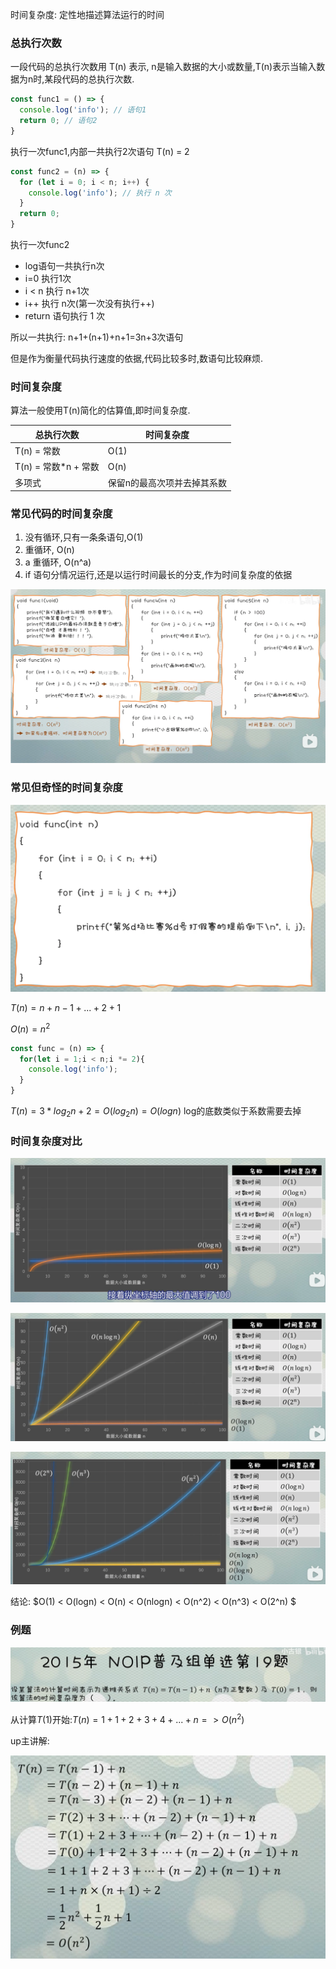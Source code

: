 时间复杂度: 定性地描述算法运行的时间

### 总执行次数

一段代码的总执行次数用 T(n) 表示, n是输入数据的大小或数量,T(n)表示当输入数据为n时,某段代码的总执行次数.

```javascript
const func1 = () => {
  console.log('info'); // 语句1
  return 0; // 语句2
}
```

执行一次func1,内部一共执行2次语句 T(n) = 2

```javascript
const func2 = (n) => {
  for (let i = 0; i < n; i++) {
    console.log('info'); // 执行 n 次
  }
  return 0;
}
```

执行一次func2

- log语句一共执行n次
- i=0 执行1次
- i < n 执行 n+1次
- i++ 执行 n次(第一次没有执行++)
- return 语句执行 1 次

所以一共执行: n+1+(n+1)+n+1=3n+3次语句

但是作为衡量代码执行速度的依据,代码比较多时,数语句比较麻烦.

### 时间复杂度

算法一般使用T(n)简化的估算值,即时间复杂度.

| 总执行次数           | 时间复杂度                  |
| -------------------- | --------------------------- |
| T(n) = 常数          | O(1)                        |
| T(n) = 常数*n + 常数 | O(n)                        |
| 多项式               | 保留n的最高次项并去掉其系数 |

### 常见代码的时间复杂度

1. 没有循环,只有一条条语句,O(1)
2. 重循环, O(n)
3. a 重循环, O(n^a)
4. if 语句分情况运行,还是以运行时间最长的分支,作为时间复杂度的依据

![image-20220626103949864](https://raw.githubusercontent.com/Gillian97/MDImages/dev/image-20220626103949864.png)

### 常见但奇怪的时间复杂度

![image-20220626104201691](https://raw.githubusercontent.com/Gillian97/MDImages/dev/image-20220626104201691.png)

$T(n) = n + n - 1 + ... + 2 + 1$

$O(n) = n^2$

```javascript
const func = (n) => {
  for(let i = 1;i < n;i *= 2){
    console.log('info');
  }
}
```

$T(n) = 3*log_2n + 2 = O(log_2n) = O(logn)$ log的底数类似于系数需要去掉

### 时间复杂度对比

![image-20220626111033567](https://raw.githubusercontent.com/Gillian97/MDImages/dev/image-20220626111033567.png)

![image-20220626111210880](https://raw.githubusercontent.com/Gillian97/MDImages/dev/image-20220626111210880.png)

![image-20220626111252086](https://raw.githubusercontent.com/Gillian97/MDImages/dev/image-20220626111252086.png)

结论: $O(1) < O(logn) < O(n) < O(nlogn) < O(n^2) < O(n^3) < O(2^n) $

### 例题

![image-20220626111621487](https://raw.githubusercontent.com/Gillian97/MDImages/dev/image-20220626111621487.png)

从计算$T(1)$开始:$T(n) = 1 + 1 + 2 + 3 + 4 + ... + n => O(n^2)$

up主讲解:

![image-20220626112239795](https://raw.githubusercontent.com/Gillian97/MDImages/dev/image-20220626112239795.png)
